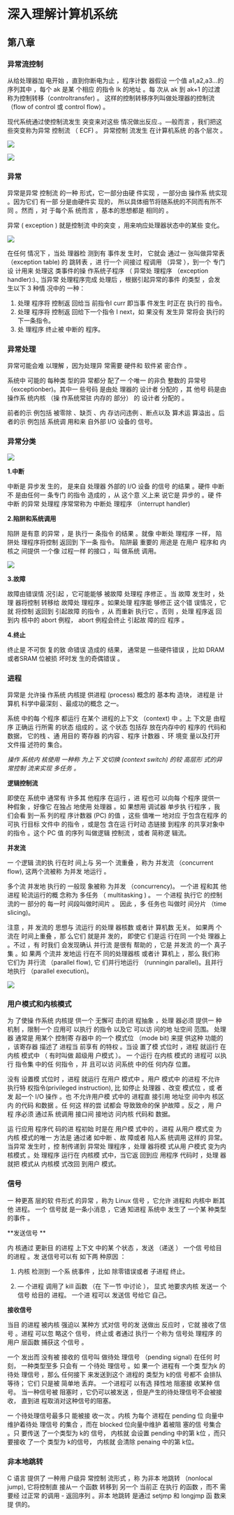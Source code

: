 # 深入理解计算机系统

## 第八章



### 异常流控制

从给处理器加 电开始 ，直到你断电为止 ，程序计数 器假设 一个值 a1,a2,a3...的序列其中 ，每个 ak 是某 个相应 的指令 Ik 的地址 。每 次从 ak 到 ak+1 的过渡 称为控制转移（controltransfer) 。 这样的控制转移序列叫做处理器的控制流 （flow of control 或 control flow) 。

现代系统通过使控制流发生 突变来对这些 情况做出反应.。—般而言 ，我们把这些突变称为异常 控制流 （ ECF) 。 异常控制 流发生 在计算机系统 的各个层次 。



![](https://upload-images.jianshu.io/upload_images/1829481-2778fc49b5210c42.jpg?imageMogr2/auto-orient/strip%7CimageView2/2/w/1240)



![](https://upload-images.jianshu.io/upload_images/1829481-58b67760eb49aebe.jpg?imageMogr2/auto-orient/strip%7CimageView2/2/w/1240)



### 异常



异常是异常 控制流 的一种 形式，它一部分由硬 件实现 ，一部分由 操作系 统实现 。因为它们 有一部 分是由硬件实 现的， 所以具体细节将随系统的不同而有所不同 。然而 ，对 于每个系 统而言 ，基本的思想都是 相同的 。

异常 ( exception ) 就是控制流 中的突变 ，用来响应处理器状态中的某些 变化。

![](https://upload-images.jianshu.io/upload_images/1829481-3eafb6cb4b6104be.jpg?imageMogr2/auto-orient/strip%7CimageView2/2/w/1240)

在任何 情况下 ，当处 理器检 测到有 事件发 生时， 它就会 通过一 张叫做异常表 （exception table) 的 跳转表 ，进 行一个 间接过 程调用 （异常 ），到一个 专门设 计用来 处理这 类事件的操 作系统子程序 （ 异常处 理程序 （exception handler):)., 当异常 处理程序完成 处理后 ，根据引起异常的事件 的类型 ，会发 生以下 3 种情 况中的 一种：
1) 处理 程序将 控制返 回给当 前指令I curr 即当事 件发生 时正在 执行的 指令。
2) 处理 程序将 控制返 回给下一个指令 I next，如 果没有 发生异 常将会 执行的 下一条指令。
3) 处 理程序 终止被 中断的 程序。



### 异常处理

异常可能会难 以理解 ，因为处理异 常需要 硬件和 软件紧 密合作 。

系统中 可能的 每种类 型的异 常都分 配了一 个唯一 的非负 整数的 异常号 （exceptionber)。其中一 些号码 是由处 理器的 设计者 分配的 ，其 他号 码是由 操作系 统内核 （操 作系统常驻 内存的 部分） 的 设计者 分配的 。

前者的示 例包括 被零除 、缺页 、内 存访问违例 、断点以及 算术运 算溢出 。后者的示 例包括 系统调 用和来 自外部 I/O 设备的 信号。



### 异常分类



![](https://upload-images.jianshu.io/upload_images/1829481-8f467d593d672073.jpg?imageMogr2/auto-orient/strip%7CimageView2/2/w/1240)

**1.中断**

中断是 异步发 生的， 是来自 处理器 外部的 I/O 设备 的信号 的结果 。硬件 中断不 是由任何一 条专门 的指令 造成的 ，从 这个意 义上来 说它是 异步的 。硬 件中断 的异常 处理程 序常常称为 中断处 理程序 （interrupt handler)

**2.陷阱和系统调用**

陷阱 是有意 的异常 ，是 执行一 条指令 的结果 。就像 中断处 理程序 一样， 陷阱处 理程序将控制 返回到 下一条 指令。 陷阱最 重要的 用途是 在用户 程序和 内核之 间提供 一个像 过程一样 的接口 ，叫 做系统 调用。

![](https://upload-images.jianshu.io/upload_images/1829481-a0b2bce9d0a14ec0.jpg?imageMogr2/auto-orient/strip%7CimageView2/2/w/1240)

**3.故障**

故障由错误情 况引起 ，它可能能够 被故障 处理程 序修正 。当 故障 发生时 ，处理 器将控制 转移给 故障处 理程序 。如果处理 程序能 够修正 这个错 误情况 ，它就 将控制 返回到 引起故障 的指令 ，从 而重新 执行它 。否则 ，处理 程序返 回到内 核中的 abort 例程， abort 例程会终止 引起故 障的应 程序 。

**4.终止**

终止是 不可恢 复的致 命错误 造成的 结果， 通常是 一些硬件错误 ，比如 DRAM 或者SRAM 位被损 坏时发 生的奇偶错误 。



### 进程

异常是 允许操 作系统 内核提 供进程 (process) 概念的 基本构 造块， 进程是 计算机 科学中最深刻 、最成功的概念 之一。

系统 中的每 个程序 都运行 在某个 进程的上下文 （context) 中 。上 下文是 由程序 正确运 行所需 的状态 组成的 。这 个状态 包括存 放在内存中的 程序的 代码和 数据， 它的栈 、通 用目的 寄存器 的内容 、程序 计数器 、环 境变 量以及打开 文件描 述符的 集合。

*操作 系统内 核使用 一种称 为上下 文切换 (context switch) 的较 高层形 式的异 常控制 流来实现 多任务 。*



**逻辑控制流**

即使在 系统中 通常有 许多其 他程序 在运行 ，进 程也可 以向每 个程序 提供一 种假象 ，好像它 在独占 地使用 处理器 。如 果想用 调试器 单步执 行程序 ，我 们会看 到一系 列的程 序计数器 (PC) 的值 ，这些 值唯一 地对应 于包含在程序 的可执 行目标 文件中 的指令 ，或是包 含在运 行时动 态链接 到程序 的共享对象中 的指令 。这个 PC 值 的序列 叫做逻辑 控制流 ，或者 简称逻 辑流。



**并发流**

一 个逻辑 流的执 行在时 间上与 另一个 流重叠 ，称为 并发流 （concurrent flow), 这两个流被称 为并发 地运行 。

多个流 并发地 执行的 一般现 象被称 为并发 （concurrency)。 一个进 程和其 他进程 轮流运行的概 念称为 多任务 （ multitasking ) 。 一 个进程 执行它 的控制 流的一 部分的 每一时 间段叫做时间片 。 因此 ，多 任务也 叫做时 间分片 （time slicing)。

注意 ，并 发流的 思想与 流运行 的处理 器核数 或者计 算机数 无关。 如果两 个流在 时间上重叠 ，那 么它们 就是并 发的， 即使它 们是运 行在同 一个处 理器上 。不过 ，有 时我们 会发现确认 并行流 是很有 帮助的 ，它是 并发流 的一个 真子集 。如 果两 个流并 发地运 行在不 同的处理器核 或者计 算机上 ，那么 我们称 它们为 并行流 （parallel flow), 它 们并行地运行 （runningin parallel)。且并行地执行 （parallel execution)。

![](https://upload-images.jianshu.io/upload_images/1829481-a35ee324d2b13236.jpg?imageMogr2/auto-orient/strip%7CimageView2/2/w/1240)



### 用户模式和内核模式

为 了使操 作系统 内核提 供一个 无懈可 击的进 程抽象 ，处理 器必须 提供一 种机制 ，限制一个 应用可 以执行 的指令 以及它 可以访 问的地 址空间 范围。
处理器 通常是 用某个 控制寄 存器中 的一个 模式位 （mode bit) 来提 供这种 功能的 ，该寄存器 描述了 进程当 前享有 的特权 。当设 置了模 式位时 ，进程 就运行 在内核 模式中 （ 有时叫做 超级用 户模式 ）。 一 个运行 在内核 模式的 进程可 以执行 指令集 中的任 何指令 ，并 且可以访 问系统 中的任 何内存 位置。

没有 设置模 式位时 ，进程 就运行 在用户 模式中 。用户 模式中 的进程 不允许 执行特 权指令(privileged instruction), 比 如停止 处理器 、改变 模式位 ，或 者发 起一个 I/O 操作 。也 不允许用户模 式中的 进程直 接引用 地址空 间中内 核区内 的代码 和数据 。任 何这 样的尝 试都会 导致致命的保 护故障 。反之 ，用 户程 序必须 通过系 统调用 接口间 接地访 问内核 代码和 数据。

运 行应用 程序代 码的进 程初始 时是在 用户模 式中的 。进程 从用户 模式变 为内核 模式的唯一 方法是 通过诸 如中断 、故 障或者 陷人系 统调用 这样的 异常。 当异常 发生时 ，控 制传递到 异常处 理程序 ，处理 器将模 式从用 户模式 变为内 核模式 。处 理程序 运行在 内核模 式中，当它返 回到应 用程序 代码时 ，处理 器就把 模式从 内核模 式改回 到用户 模式。



### 信号

一 种更髙 层的软 件形式 的异常 ，称为 Linux 信号 ，它允许 进程和 内核中 断其他 进程。
一个 信号就 是一条小消息 ，它通 知进程 系统中 发生了 一个某 种类型 的事件 。



**发送信号 **

内 核通过 更新目 的进程 上下文 中的某 个状态 ，发送 （递送 ） 一个信 号给目的进程 。发 送信号可以有 如下两 种原因 ： 

1) 内核 检测到 一个系 统事件 ，比如 除零错误或者 子进程 终止。 

2) — 个进程 调用了 kill 函数 （在 下一节 中讨论 ）， 显式 地要求内核 发送一 个信号 给目的 进程。 一个进 程可以 发送信 号给它 自己。

**接收信号** 

当目 的进程 被内核 强迫以 某种方 式对信 号的发 送做出 反应时 ，它就 接收了信号 。进程 可以忽 略这个 信号， 终止或 者通过 执行一 个称为 信号处 理程序 的用户 层函数 捕获这 个信号 。



一个 发出而 没有被 接收的 信号叫 做待处 理信号 （pending signal) 在任何 时刻， 一种类型至多 只会有 一 个待处 理信号 。如 果一个 进程有 一个类 型为k 的待处 理信号 ，那么 任何接下 来发送到这个 进程的 类型为 k的信 号都不 会排队 等待； 它们 只是被 简单地 丢弃。 一个进程可 以有选 择性地 阻塞接 收某种 信号。 当一种信号被 阻塞时 ，它仍可以被发送 ，但是产生的待处理信号不会被接收， 直到进 程取消对这种信号的阻塞。

一 个待处理信号最多只 能被接 收一次 。内核 为每个 进程在 pending 位 向量中 维护着待处 理信号 的集合 ，而在 blocked 位向量中维护 着被阻 塞的信 号集合 。只 要传送 了一个类型为 k的 信号， 内核就 会设置 pending 中的第 k位 ，而只 要接收 了一个 类型为 k的信号， 内核就 会清除 penaing 中的第 k位。



### 非本地跳转

C 语言 提供了 一种用 户级异 常控制 流形式 ，称 为非本 地跳转 （nonlocal jump), 它将控制直 接从一 个函数 转移到 另一个 当前正 在执行 的函数 ，而不 需要经 过正常 的调用 - 返回序列 。非本 地跳转 是通过 setjmp 和 longjmp 函 数来提 供的。
